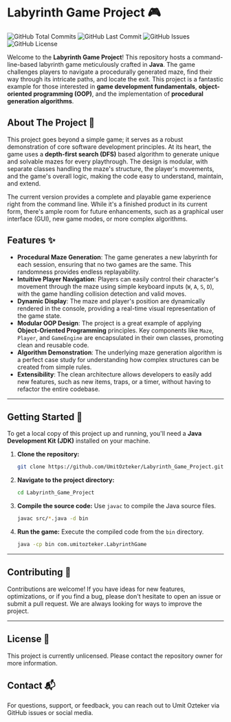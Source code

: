# Labyrinth Game Project 🎮

  ![GitHub Total Commits](https://img.shields.io/github/commit-activity/t/UmitOzteker/Labyrinth_Game_Project) ![GitHub Last Commit](https://img.shields.io/github/last-commit/UmitOzteker/Labyrinth_Game_Project) ![GitHub Issues](https://img.shields.io/github/issues/UmitOzteker/Labyrinth_Game_Project) ![GitHub License](https://img.shields.io/github/license/UmitOzteker/Labyrinth_Game_Project)


Welcome to the **Labyrinth Game Project**\! This repository hosts a command-line-based labyrinth game meticulously crafted in **Java**. The game challenges players to navigate a procedurally generated maze, find their way through its intricate paths, and locate the exit. This project is a fantastic example for those interested in **game development fundamentals**, **object-oriented programming (OOP)**, and the implementation of **procedural generation algorithms**.

## About The Project 📜

This project goes beyond a simple game; it serves as a robust demonstration of core software development principles. At its heart, the game uses a **depth-first search (DFS)** based algorithm to generate unique and solvable mazes for every playthrough. The design is modular, with separate classes handling the maze's structure, the player's movements, and the game's overall logic, making the code easy to understand, maintain, and extend.

The current version provides a complete and playable game experience right from the command line. While it's a finished product in its current form, there's ample room for future enhancements, such as a graphical user interface (GUI), new game modes, or more complex algorithms.

## Features ✨

  * **Procedural Maze Generation**: The game generates a new labyrinth for each session, ensuring that no two games are the same. This randomness provides endless replayability.
  * **Intuitive Player Navigation**: Players can easily control their character's movement through the maze using simple keyboard inputs (`W`, `A`, `S`, `D`), with the game handling collision detection and valid moves.
  * **Dynamic Display**: The maze and player's position are dynamically rendered in the console, providing a real-time visual representation of the game state.
  * **Modular OOP Design**: The project is a great example of applying **Object-Oriented Programming** principles. Key components like `Maze`, `Player`, and `GameEngine` are encapsulated in their own classes, promoting clean and reusable code.
  * **Algorithm Demonstration**: The underlying maze generation algorithm is a perfect case study for understanding how complex structures can be created from simple rules.
  * **Extensibility**: The clean architecture allows developers to easily add new features, such as new items, traps, or a timer, without having to refactor the entire codebase.

-----

## Getting Started 🚀

To get a local copy of this project up and running, you'll need a **Java Development Kit (JDK)** installed on your machine.

1.  **Clone the repository:**

    ```bash
    git clone https://github.com/UmitOzteker/Labyrinth_Game_Project.git
    ```

2.  **Navigate to the project directory:**

    ```bash
    cd Labyrinth_Game_Project
    ```

3.  **Compile the source code:**
    Use `javac` to compile the Java source files.

    ```bash
    javac src/*.java -d bin
    ```

4.  **Run the game:**
    Execute the compiled code from the `bin` directory.

    ```bash
    java -cp bin com.umitozteker.LabyrinthGame
    ```

-----

## Contributing 🤝

Contributions are welcome\! If you have ideas for new features, optimizations, or if you find a bug, please don't hesitate to open an issue or submit a pull request. We are always looking for ways to improve the project.

-----

## License 📜

This project is currently unlicensed. Please contact the repository owner for more information.

## Contact 📬

For questions, support, or feedback, you can reach out to Umit Ozteker via GitHub issues or social media.
